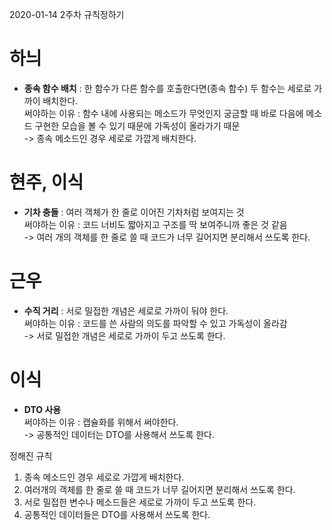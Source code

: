2020-01-14
2주차 규칙정하기

# 하늬  
- **종속 함수 배치** : 한 함수가 다른 함수를 호출한다면(종속 함수) 두 함수는 세로로 가까이 배치한다.  
써야하는 이유 : 함수 내에 사용되는 메소드가 무엇인지 궁금할 때 바로 다음에 메소드 구현한 모습을 볼 수 있기 때문에 가독성이 올라가기 때문  
-> 종속 메소드인 경우 세로로 가깝게 배치한다.
# 현주, 이식
- **기차 충돌** : 여러 객체가 한 줄로 이어진 기차처럼 보여지는 것  
써야하는 이유 : 코드 너비도 짧아지고 구조를 딱 보여주니까 좋은 것 같음  
-> 여러 개의 객체를 한 줄로 쓸 때 코드가 너무 길어지면 분리해서 쓰도록 한다.
# 근우
- **수직 거리** : 서로 밀접한 개념은 세로로 가까이 둬야 한다.  
써야하는 이유 : 코드를 쓴 사람의 의도를 파악할 수 있고 가독성이 올라감  
-> 서로 밀접한 개념은 세로로 가까이 두고 쓰도록 한다.
# 이식
- **DTO 사용**  
써야하는 이유 : 캡슐화를 위해서 써야한다.    
-> 공통적인 데이터는 DTO를 사용해서 쓰도록 한다.  

정해진 규칙  
1. 종속 메소드인 경우 세로로 가깝게 배치한다.  
2. 여러개의 객체를 한 줄로 쓸 때 코드가 너무 길어지면 분리해서 쓰도록 한다.  
3. 서로 밀접한 변수나 메소드들은 세로로 가까이 두고 쓰도록 한다.  
4. 공통적인 데이터들은 DTO를 사용해서 쓰도록 한다.   
